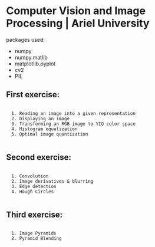 # Computer Vision and Image Processing | Ariel University
packages used:  
* numpy  
* numpy.matlib  
* matplotlib.pyplot  
* cv2 
* PIL

## First exercise:

~~~~~~~~~~~~~~~~~~~~~~~~~~~~~~~~~~~~~~~~~~~~~~~~~~~~~~

  1. Reading an image into a given representation
  2. Displaying an image
  3. Transforming an RGB image to YIQ color space
  4. Histogram equalization
  5. Optimal image quantization
  
~~~~~~~~~~~~~~~~~~~~~~~~~~~~~~~~~~~~~~~~~~~~~~~~~~~~~~

## Second exercise:

~~~~~~~~~~~~~~~~~~~~~~~~~~~~~~~~~~~~~~~~~~~~~~~~~~~~~~

  1. Convolution
  2. Image derivatives & blurring
  3. Edge detection
  4. Hough Circles
  
~~~~~~~~~~~~~~~~~~~~~~~~~~~~~~~~~~~~~~~~~~~~~~~~~~~~~~

## Third exercise:

~~~~~~~~~~~~~~~~~~~~~~~~~~~~~~~~~~~~~~~~~~~~~~~~~~~~~~

  1. Image Pyramids
  2. Pyramid Blending
  
~~~~~~~~~~~~~~~~~~~~~~~~~~~~~~~~~~~~~~~~~~~~~~~~~~~~~~


